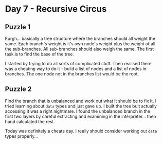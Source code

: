 # Day 7 - Recursive Circus
## Puzzle 1
Eurgh... basically a tree structure where the branches should all weight the same. Each branch's weight is it's own node's weight plus the weight of all the sub-branches. All sub-branches should also weigh the same. The first task is to find the base of the tree.

I started by trying to do all sorts of complicated stuff. Then realised there was a cheating way to do it - build a list of nodes and a list of nodes in branches. The one node not in the branches list would be the root.

## Puzzle 2
Find the branch that is unbalanced and work out what it should be to fix it. I tried learning about `data` types and just gave up. I built the tree buit actually accessing it was a right nightmare. I found the unbalanced branch in the first two layers by careful extracting and examining in the interpreter... then hand calculated the rest. 

Today was definitely a cheats day. I really should consider working out `data` types properly...
